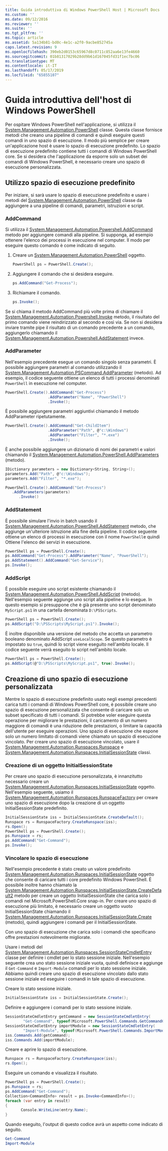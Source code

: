 ```yaml
---
title: Guida introduttiva di Windows PowerShell Host | Microsoft Docs
ms.custom: ''
ms.date: 09/12/2016
ms.reviewer: ''
ms.suite: ''
ms.tgt_pltfrm: ''
ms.topic: article
ms.assetid: 5a134b81-bd0c-4e1c-a2f0-9acbe852745a
caps.latest.revision: 9
ms.openlocfilehash: 390eb2d0153c65967d8c0711c852aa6e13fe4660
ms.sourcegitcommit: 01b81317029b28dd9b61d167045fd31f1ec7bc06
ms.translationtype: MT
ms.contentlocale: it-IT
ms.lasthandoff: 05/17/2019
ms.locfileid: "65855107"
---
```

# <a name="windows-powershell-host-quickstart"></a>Guida introduttiva dell'host di Windows PowerShell

Per ospitare Windows PowerShell nell'applicazione, si utilizza il [System.Management.Automation.PowerShell](/dotnet/api/System.Management.Automation.PowerShell) classe.
Questa classe fornisce metodi che creano una pipeline di comandi e quindi eseguire questi comandi in uno spazio di esecuzione.
Il modo più semplice per creare un'applicazione host è usare lo spazio di esecuzione predefinito.
Lo spazio di esecuzione predefinito contiene tutti i comandi di Windows PowerShell core.
Se si desidera che l'applicazione da esporre solo un subset dei comandi di Windows PowerShell, è necessario creare uno spazio di esecuzione personalizzata.

## <a name="using-the-default-runspace"></a>Utilizzo spazio di esecuzione predefinito

Per iniziare, si sarà usare lo spazio di esecuzione predefinito e usare i metodi del [System.Management.Automation.PowerShell](/dotnet/api/System.Management.Automation.PowerShell) classe da aggiungere a una pipeline di comandi, parametri, istruzioni e script.

### <a name="addcommand"></a>AddCommand

Si utilizza il [System.Management.Automation.Powershell.AddCommand](/dotnet/api/System.Management.Automation.PowerShell.AddCommand) metodo per aggiungere comandi alla pipeline.
Si supponga, ad esempio ottenere l'elenco dei processi in esecuzione nel computer.
Il modo per eseguire questo comando è come indicato di seguito.

1. Creare un [System.Management.Automation.PowerShell](/dotnet/api/System.Management.Automation.PowerShell) oggetto.

   ```csharp
   PowerShell ps = PowerShell.Create();
   ```

2. Aggiungere il comando che si desidera eseguire.

   ```csharp
   ps.AddCommand("Get-Process");
   ```

3. Richiamare il comando.

   ```csharp
   ps.Invoke();
   ```

Se si chiama il metodo AddCommand più volte prima di chiamare il [System.Management.Automation.Powershell.Invoke](/dotnet/api/System.Management.Automation.PowerShell.Invoke) metodo, il risultato del primo comando viene reindirizzato al secondo e così via.
Se non si desidera inviare tramite pipe il risultato di un comando precedente a un comando, aggiungerlo chiamando il [System.Management.Automation.Powershell.AddStatement](/dotnet/api/System.Management.Automation.PowerShell.AddStatement) invece.

### <a name="addparameter"></a>AddParameter

Nell'esempio precedente esegue un comando singolo senza parametri.
È possibile aggiungere parametri al comando utilizzando il [System.Management.Automation.PSCommand.AddParameter](/dotnet/api/System.Management.Automation.PSCommand.AddParameter) (metodo).
Ad esempio, il codice seguente ottiene un elenco di tutti i processi denominati `PowerShell` in esecuzione nel computer.

```csharp
PowerShell.Create().AddCommand("Get-Process")
                   .AddParameter("Name", "PowerShell")
                   .Invoke();
```

È possibile aggiungere parametri aggiuntivi chiamando il metodo AddParameter ripetutamente.

```csharp                   
PowerShell.Create().AddCommand("Get-ChildItem")
                   .AddParameter("Path", @"c:\Windows")
                   .AddParameter("Filter", "*.exe")
                   .Invoke();
```

È anche possibile aggiungere un dizionario di nomi dei parametri e valori chiamando il [System.Management.Automation.PowerShell.AddParameters](/dotnet/api/System.Management.Automation.PowerShell.AddParameters) (metodo).

```csharp
IDictionary parameters = new Dictionary<String, String>();
parameters.Add("Path", @"c:\Windows");
parameters.Add("Filter", "*.exe");

PowerShell.Create().AddCommand("Get-Process")
   .AddParameters(parameters)
      .Invoke()

```

### <a name="addstatement"></a>AddStatement

È possibile simulare l'invio in batch usando il [System.Management.Automation.PowerShell.AddStatement](/dotnet/api/System.Management.Automation.PowerShell.AddStatement) metodo, che aggiunge un'ulteriore istruzione alla fine della pipeline.
Il codice seguente ottiene un elenco di processi in esecuzione con il nome `PowerShell`e quindi Ottiene l'elenco dei servizi in esecuzione.

```csharp
PowerShell ps = PowerShell.Create();
ps.AddCommand("Get-Process").AddParameter("Name", "PowerShell");
ps.AddStatement().AddCommand("Get-Service");
ps.Invoke();
```

### <a name="addscript"></a>AddScript

È possibile eseguire uno script esistente chiamando il [System.Management.Automation.PowerShell.AddScript](/dotnet/api/System.Management.Automation.PowerShell.AddScript) (metodo).
Nell'esempio seguente aggiunge uno script alla pipeline e lo esegue.
In questo esempio si presuppone che è già presente uno script denominato `MyScript.ps1` in una cartella denominata `D:\PSScripts`.

```csharp
PowerShell ps = PowerShell.Create();
ps.AddScript("D:\PSScripts\MyScript.ps1").Invoke();
```

È inoltre disponibile una versione del metodo che accetta un parametro booleano denominato AddScript `useLocalScope`.
Se questo parametro è impostato su `true`, quindi lo script viene eseguito nell'ambito locale.
Il codice seguente verrà eseguito lo script nell'ambito locale.

```csharp
PowerShell ps = PowerShell.Create();
ps.AddScript(@"D:\PSScripts\MyScript.ps1", true).Invoke();
```

## <a name="creating-a-custom-runspace"></a>Creazione di uno spazio di esecuzione personalizzata

Mentre lo spazio di esecuzione predefinito usato negli esempi precedenti carica tutti i comandi di Windows PowerShell core, è possibile creare uno spazio di esecuzione personalizzata che consente di caricare solo un subset specificato di tutti i comandi.
Si potrebbe voler eseguire questa operazione per migliorare le prestazioni, il caricamento di un numero maggiore di comandi è una riduzione delle prestazioni, o limitare la capacità dell'utente per eseguire operazioni.
Uno spazio di esecuzione che espone solo un numero limitato di comandi viene chiamato un spazio di esecuzione vincolato.
Per creare uno spazio di esecuzione vincolato, usare il [System.Management.Automation.Runspaces.Runspace](/dotnet/api/System.Management.Automation.Runspaces.Runspace) e [System.Management.Automation.Runspaces.InitialSessionState](/dotnet/api/System.Management.Automation.Runspaces.InitialSessionState) classi.

### <a name="creating-an-initialsessionstate-object"></a>Creazione di un oggetto InitialSessionState

Per creare uno spazio di esecuzione personalizzata, è innanzitutto necessario creare un [System.Management.Automation.Runspaces.InitialSessionState](/dotnet/api/System.Management.Automation.Runspaces.InitialSessionState) oggetto.
Nell'esempio seguente, usiamo il [System.Management.Automation.Runspaces.RunspaceFactory](/dotnet/api/System.Management.Automation.Runspaces.RunspaceFactory) per creare uno spazio di esecuzione dopo la creazione di un oggetto InitialSessionState predefinito.

```csharp
InitialSessionState iss = InitialSessionState.CreateDefault();
Runspace rs = RunspaceFactory.CreateRunspace(iss);
rs.Open();
PowerShell ps = PowerShell.Create();
ps.Runspace = rs;
ps.AddCommand("Get-Command");
ps.Invoke();
```

### <a name="constraining-the-runspace"></a>Vincolare lo spazio di esecuzione

Nell'esempio precedente è stato creato un valore predefinito [System.Management.Automation.Runspaces.InitialSessionState](/dotnet/api/System.Management.Automation.Runspaces.InitialSessionState) oggetto che consente di caricare tutti i core predefinito Windows PowerShell.
È possibile inoltre hanno chiamato la [System.Management.Automation.Runspaces.InitialSessionState.CreateDefault2](/dotnet/api/System.Management.Automation.Runspaces.InitialSessionState.CreateDefault2) metodo per creare un oggetto InitialSessionState che carica solo i comandi nel Microsoft.PowerShell.Core snap-in.
Per creare uno spazio di esecuzione più limitato, è necessario creare un oggetto vuoto InitialSessionState chiamando il [System.Management.Automation.Runspaces.InitialSessionState.Create](/dotnet/api/System.Management.Automation.Runspaces.InitialSessionState.Create) (metodo), quindi aggiungere i comandi per il InitialSessionState.

Con uno spazio di esecuzione che carica solo i comandi che specificano offre prestazioni notevolmente migliorate.

Usare i metodi del [System.Management.Automation.Runspaces.SessionStateCmdletEntry](/dotnet/api/System.Management.Automation.Runspaces.SessionStateCmdletEntry) classe per definire i cmdlet per lo stato sessione iniziale.
Nell'esempio seguente crea uno stato sessione iniziale vuota, quindi definisce e aggiunge il `Get-Command` e `Import-Module` comandi per lo stato sessione iniziale.
Abbiamo quindi creare uno spazio di esecuzione vincolato dallo stato sessione iniziale ed eseguire i comandi in tale spazio di esecuzione.

Creare lo stato sessione iniziale.

```csharp
InitialSessionState iss = InitialSessionState.Create();
```

Definire e aggiungere i comandi per lo stato sessione iniziale.

```csharp
SessionStateCmdletEntry getCommand = new SessionStateCmdletEntry(
        "Get-Command", typeof(Microsoft.PowerShell.Commands.GetCommandCommand), "");
SessionStateCmdletEntry importModule = new SessionStateCmdletEntry(
        "Import-Module", typeof(Microsoft.PowerShell.Commands.ImportModuleCommand), "");
iss.Commands.Add(getCommand);
iss.Commands.Add(importModule);
```

Creare e aprire lo spazio di esecuzione.

```csharp
Runspace rs = RunspaceFactory.CreateRunspace(iss);
rs.Open();
```

Eseguire un comando e visualizza il risultato.

```csharp
PowerShell ps = PowerShell.Create();
ps.Runspace = rs;
ps.AddCommand("Get-Command");
Collection<CommandInfo> result = ps.Invoke<CommandInfo>();
foreach (var entry in result)
{
       Console.WriteLine(entry.Name);
}
```

Quando eseguito, l'output di questo codice avrà un aspetto come indicato di seguito.

```powershell
Get-Command
Import-Module
```
